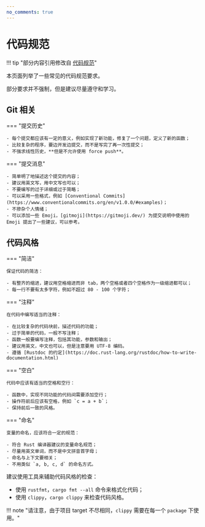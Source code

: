 ```yaml
---
no_comments: true
---
```


# 代码规范

!!! tip "部分内容引用修改自 [代码规范](https://lab.cs.tsinghua.edu.cn/rust/projects/coding_convention/)"

本页面列举了一些常见的代码规范要求。

部分要求并不强制，但是建议尽量遵守和学习。

## Git 相关

=== "提交历史"

    - 每个提交都应该有一定的意义，例如实现了新功能，修复了一个问题，定义了新的函数；
    - 比较复杂的程序，要边开发边提交，而不是写完了再一次性提交；
    - 不强求线性历史，**但是不允许使用 force push**。

=== "提交消息"

    - 简单明了地描述这个提交的内容；
    - 建议用英文写，用中文写也可以；
    - 不要编写的过于详细或过于简略；
    - 可以采用一些格式，例如 [Conventional Commits](https://www.conventionalcommits.org/en/v1.0.0/#examples)；
    - 不掺杂个人情绪；
    - 可以添加一些 Emoji，[gitmoji](https://gitmoji.dev/) 为提交说明中使用的 Emoji 提出了一些建议，可以参考。

## 代码风格

=== "简洁"

    保证代码的简洁：

    - 有整齐的缩进，建议用空格缩进而非 tab，两个空格或者四个空格作为一级缩进都可以；
    - 每一行不要有太多字符，例如不超过 80 - 100 个字符；

=== "注释"

    在代码中编写适当的注释：

    - 在比较复杂的代码块前，描述代码的功能；
    - 过于简单的代码，一般不写注释；
    - 函数一般要编写注释，包括其功能，参数和输出；
    - 建议用英文，中文也可以，但是注意要用 UTF-8 编码。
    - 遵循 [Rustdoc 的约定](https://doc.rust-lang.org/rustdoc/how-to-write-documentation.html)

=== "空白"

    代码中应该有适当的空格和空行：

    - 函数中，实现不同功能的代码间需要添加空行；
    - 操作符前后应该有空格，例如 `c = a + b`；
    - 保持前后一致的风格。

=== "命名"

    变量的命名，应该符合一定的规范：

    - 符合 Rust 编译器建议的变量命名规范；
    - 尽量用英文单词，而不是中文拼音首字母；
    - 命名与上下文要相关；
    - 不用类似 `a, b, c, d` 的命名方式。


建议使用工具来辅助代码风格的检查：

- 使用 `rustfmt`，`cargo fmt --all` 命令来格式化代码；
- 使用 `clippy`，`cargo clippy` 来检查代码风格。

!!! note "请注意，由于项目 target 不尽相同，`clippy` 需要在每一个 `package` 下使用。"
